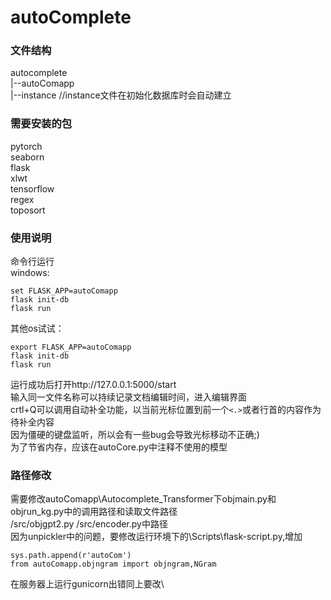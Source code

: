 # autoComplete

### 文件结构
autocomplete\
|--autoComapp\
|--instance      //instance文件在初始化数据库时会自动建立

### 需要安装的包
pytorch\
seaborn\
flask\
xlwt\
tensorflow\
regex\
toposort

### 使用说明
命令行运行\
windows:
```
set FLASK_APP=autoComapp
flask init-db
flask run
```
其他os试试：
```
export FLASK_APP=autoComapp
flask init-db
flask run
```
运行成功后打开http://127.0.0.1:5000/start \
输入同一文件名称可以持续记录文档编辑时间，进入编辑界面\
crtl+Q可以调用自动补全功能，以当前光标位置到前一个`<.>`或者行首的内容作为待补全内容\
因为僵硬的键盘监听，所以会有一些bug会导致光标移动不正确;)\
为了节省内存，应该在autoCore.py中注释不使用的模型

### 路径修改
需要修改autoComapp\Autocomplete_Transformer下objmain.py和objrun_kg.py中的调用路径和读取文件路径\
/src/objgpt2.py /src/encoder.py中路径 \
因为unpickler中的问题，要修改运行环境下的\Scripts\flask-script.py,增加
```
sys.path.append(r'autoCom')
from autoComapp.objngram import objngram,NGram
```
在服务器上运行gunicorn出错同上要改\

